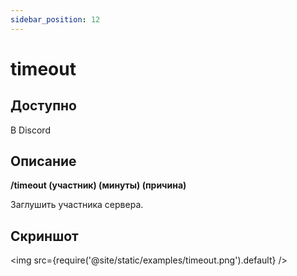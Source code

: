 ```yaml
---
sidebar_position: 12
---
```


# timeout

## Доступно

В Discord

## Описание

**/timeout (участник) (минуты) (причина)**

Заглушить участника сервера.

## Скриншот
<img src={require('@site/static/examples/timeout.png').default} />
